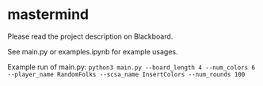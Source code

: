 # mastermind

Please read the project description on Blackboard.

See main.py or examples.ipynb for example usages.

Example run of main.py:
`python3 main.py --board_length 4 --num_colors 6 --player_name RandomFolks --scsa_name InsertColors --num_rounds 100`